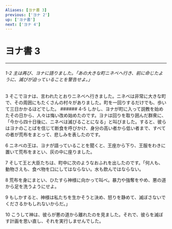 ```yaml
---
Aliases: [ヨナ書 3]
previous: ['ヨナ 2']
up: ['ヨナ書']
next: ['ヨナ 4']
---
```

# ヨナ書 3

***
###### 1-2 主は再び、ヨナに語りました。「あの大きな町ニネベへ行き、前に命じたように、滅びが迫っていることを警告せよ。」 



3 
そこでヨナは、言われたとおりニネベへ行きました。ニネベは非常に大きな町で、その周囲にもたくさんの村々がありました。町を一回りするだけでも、歩いて三日かかるほどでした。 ###### 4-5 しかし、ヨナが町に入って説教を始めたその日から、人々は悔い改め始めたのです。ヨナは回りを取り囲んだ群衆に、「今から四十日後に、ニネベは滅びることになる」と叫びました。すると、彼らはヨナのことばを信じて断食を呼びかけ、身分の高い者から低い者まで、すべての者が荒布をまとって、悲しみを表したのです。 



6 
ニネベの王は、ヨナが語っていることを聞くと、王座から下り、王服をわきに置いて荒布をまとい、灰の中に座りました。 



7 
そして王と大臣たちは、町中に次のようなおふれを出したのです。「何人も、動物さえも、食べ物を口にしてはならない。水も飲んではならない。 



8 
荒布を身にまとい、ひたすら神様に向かって叫べ。暴力や強奪をやめ、悪の道から足を洗うようにせよ。 



9 
もしかすると、神様は私たちを生かそうと決め、怒りを静めて、滅ぼさないでくださるかもしれないからだ。」 



10 
こうして神は、彼らが悪の道から離れたのを見ました。それで、彼らを滅ぼす計画を思い直し、それを実行しませんでした。
